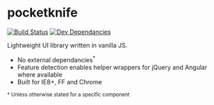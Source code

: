 pocketknife
===========

[![Build Status](https://travis-ci.org/sw4/pocketknife.svg)](https://travis-ci.org/sw4/pocketknife)
[![Dev Dependancies](https://david-dm.org/sw4/pocketknife.png)](https://david-dm.org/sw4/pocketknife)


Lightweight UI library written in vanilla JS.

- No external dependancies<sup>*</sup>
- Feature detection enables helper wrappers for jQuery and Angular where available
- Built for IE8+, FF and Chrome

<sup>* Unless otherwise stated for a specific component</sup>
